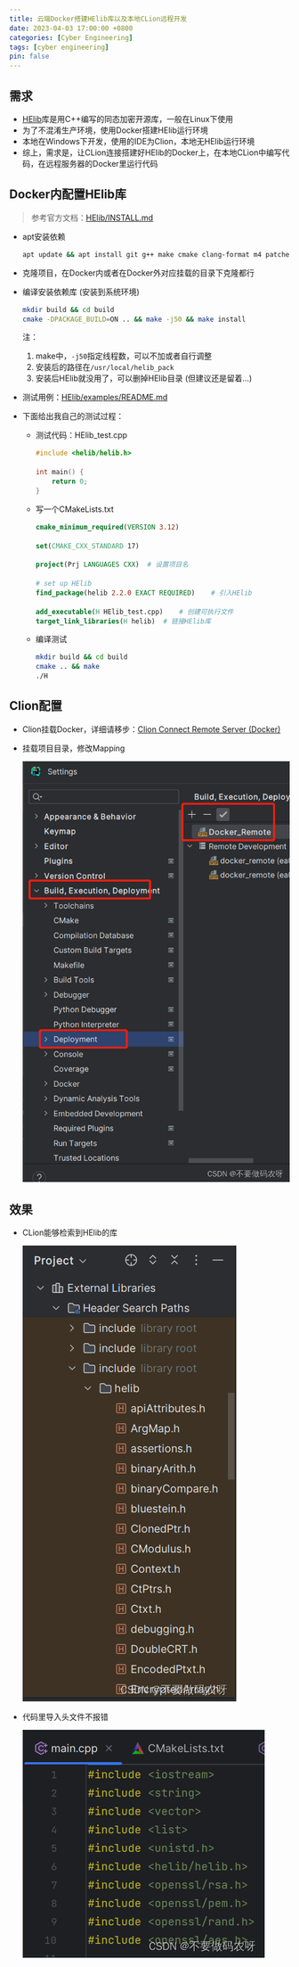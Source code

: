 ```yaml
---
title: 云端Docker搭建HElib库以及本地CLion远程开发
date: 2023-04-03 17:00:00 +0800
categories: [Cyber Engineering]
tags: [cyber engineering]
pin: false
---
```



## 需求
- [HElib](https://github.com/homenc/HElib)库是用C++编写的同态加密开源库，一般在Linux下使用
- 为了不混淆生产环境，使用Docker搭建HElib运行环境
- 本地在Windows下开发，使用的IDE为Clion，本地无HElib运行环境
- 综上，需求是，让CLion连接搭建好HElib的Docker上，在本地CLion中编写代码，在远程服务器的Docker里运行代码


## Docker内配置HElib库
> 参考官方文档：[HElib/INSTALL.md](https://github.com/homenc/HElib/blob/master/INSTALL.md)


- apt安装依赖

  ```bash	
  apt update && apt install git g++ make cmake clang-format m4 patchelf -y
  ```

- 克隆项目，在Docker内或者在Docker外对应挂载的目录下克隆都行

- 编译安装依赖库 (安装到系统环境)

  ```bash
  mkdir build && cd build
  cmake -DPACKAGE_BUILD=ON .. && make -j50 && make install
  ```

  注：

  1. make中，`-j50`指定线程数，可以不加或者自行调整
  2. 安装后的路径在`/usr/local/helib_pack`
  3. 安装后HElib就没用了，可以删掉HElib目录 (但建议还是留着...)

- 测试用例：[HElib/examples/README.md](https://github.com/homenc/HElib/blob/master/examples/README.md)

- 下面给出我自己的测试过程：

  - 测试代码：HElib_test.cpp

    ```cpp
    #include <helib/helib.h>
    
    int main() {
        return 0;
    }
    ```

  - 写一个CMakeLists.txt

    ```cmake
    cmake_minimum_required(VERSION 3.12)
      
    set(CMAKE_CXX_STANDARD 17)
    
    project(Prj LANGUAGES CXX)	# 设置项目名
    
    # set up HElib
    find_package(helib 2.2.0 EXACT REQUIRED)	# 引入HElib
    
    add_executable(H HElib_test.cpp)	# 创建可执行文件
    target_link_libraries(H helib)	# 链接HElib库
    ```

  - 编译测试

    ```bash
    mkdir build && cd build
    cmake .. && make
    ./H
    ```



## Clion配置

- Clion挂载Docker，详细请移步：[Clion Connect Remote Server (Docker)](../Clion_Remote_Server/)

- 挂载项目目录，修改Mapping

  ![在这里插入图片描述](/assets/img/feda4de96e124c87ba772c0af94ebe93.png)



## 效果

- CLion能够检索到HElib的库

	![lib](/assets/img/1f9f046e0a434844a1752abc2625f9a2.png)
- 代码里导入头文件不报错

	![include](/assets/img/2d8b64ec6d7b4a58b5d42aa656b39311.png)

